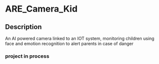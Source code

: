 # ARE_Camera_Kid
## Description
An AI powered camera linked to an IOT system, monitoring children using face and emotion recognition
to alert parents in case of danger
### project in process 
